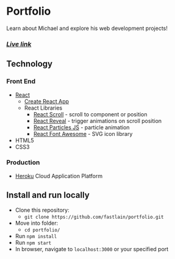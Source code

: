 # Portfolio

Learn about Michael and explore his web development projects!

### **_[Live link](http://www.michaelallain.com/)_**

## Technology

### Front End
* [React](https://reactjs.org/)
    * [Create React App](https://reactjs.org/docs/create-a-new-react-app.html)
    * React Libraries
        * [React Scroll](https://github.com/fisshy/react-scroll) - scroll to component or position
        * [React Reveal](https://github.com/rnosov/react-reveal) - trigger animations on scroll position
        * [React Particles JS](https://github.com/Wufe/react-particles-js#readme) - particle animation
        * [React Font Awesome](https://github.com/FortAwesome/react-fontawesome) - SVG icon library
* HTML5
* CSS3

### Production
* [Heroku](https://www.heroku.com/) Cloud Application Platform

## Install and run locally

* Clone this repository:
    * `git clone https://github.com/fastlain/portfolio.git`
* Move into folder:
    * `cd portfolio/`
* Run `npm install`
* Run `npm start`
* In browser, navigate to `localhost:3000` or your specified port
  